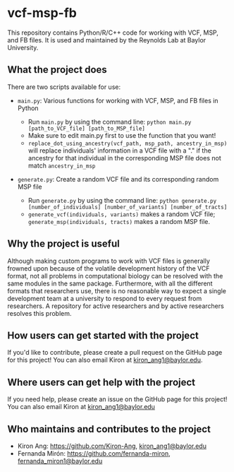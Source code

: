 # vcf-msp-fb

This repository contains Python/R/C++ code for working with VCF, MSP, and FB files. It is used and maintained by the Reynolds Lab at Baylor University.

## What the project does

There are two scripts available for use:

- ``main.py``: Various functions for working with VCF, MSP, and FB files in Python
  - Run ``main.py`` by using the command line: ``python main.py [path_to_VCF_file] [path_to_MSP_file]``
  - Make sure to edit main.py first to use the function that you want!
  - ``replace_dot_using_ancestry(vcf_path, msp_path, ancestry_in_msp)`` will replace individuals' information in a VCF file with a "." if the ancestry for that individual in the corresponding MSP file does not match ``ancestry_in_msp``

- ``generate.py``: Create a random VCF file and its corresponding random MSP file
  - Run ``generate.py`` by using the command line: ``python generate.py [number_of_individuals] [number_of_variants] [number_of_tracts]``
  - ``generate_vcf(individuals, variants)`` makes a random VCF file; ``generate_msp(individuals, tracts)`` makes a random MSP file.



## Why the project is useful

Although making custom programs to work with VCF files is generally frowned upon because of the volatile development history of the VCF format, not all problems in computational biology can be resolved with the same modules in the same package. Furthermore, with all the different formats that researchers use, there is no reasonable way to expect a single development team at a university to respond to every request from researchers. A repository for active researchers and by active researchers resolves this problem.

## How users can get started with the project

If you'd like to contribute, please create a pull request on the GitHub page for this project! You can also email Kiron at kiron_ang1@baylor.edu.

## Where users can get help with the project

If you need help, please create an issue on the GitHub page for this project! You can also email Kiron at kiron_ang1@baylor.edu

## Who maintains and contributes to the project

- Kiron Ang: https://github.com/Kiron-Ang, kiron_ang1@baylor.edu
- Fernanda Mirón: https://github.com/fernanda-miron, fernanda_miron1@baylor.edu